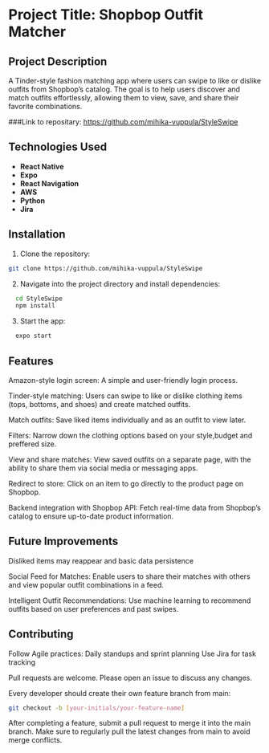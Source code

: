 # Project Title: Shopbop Outfit Matcher

## Project Description
A Tinder-style fashion matching app where users can swipe to like or dislike outfits from Shopbop’s catalog. The goal is to help users discover and match outfits effortlessly, allowing them to view, save, and share their favorite combinations.

###Link to repositary:
https://github.com/mihika-vuppula/StyleSwipe

## Technologies Used
- **React Native**
- **Expo**
- **React Navigation**
- **AWS**
- **Python**
- **Jira**

## Installation
1. Clone the repository:
```bash
git clone https://github.com/mihika-vuppula/StyleSwipe
```

2. Navigate into the project directory and install dependencies:
```bash
  cd StyleSwipe
  npm install
```

3. Start the app:
```bash
  expo start
```

## Features
Amazon-style login screen: A simple and user-friendly login process.

Tinder-style matching: Users can swipe to like or dislike clothing items (tops, bottoms, and shoes) and create matched outfits.

Match outfits: Save liked items individually and as an outfit to view later.

Filters: Narrow down the clothing options based on your style,budget and preffered size.

View and share matches: View saved outfits on a separate page, with the ability to share them via social media or messaging apps.

Redirect to store: Click on an item to go directly to the product page on Shopbop.

Backend integration with Shopbop API: Fetch real-time data from Shopbop’s catalog to ensure up-to-date product information.

## Future Improvements
Disliked items may reappear and basic data persistence

Social Feed for Matches: Enable users to share their matches with others and view popular outfit combinations in a feed.

Intelligent Outfit Recommendations: Use machine learning to recommend outfits based on user preferences and past swipes.

## Contributing
Follow Agile practices:
Daily standups and sprint planning
Use Jira for task tracking

Pull requests are welcome. Please open an issue to discuss any changes.

Every developer should create their own feature branch from main:

```bash
git checkout -b [your-initials/your-feature-name]
``` 
After completing a feature, submit a pull request to merge it into the main branch.
Make sure to regularly pull the latest changes from main to avoid merge conflicts.
